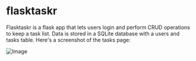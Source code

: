 # flasktaskr

Flasktaskr is a flask app that lets users login and perform CRUD operations to keep a task list.
Data is stored in a SQLite database with a users and tasks table. Here's a screenshot of the tasks page:

![Image](http://i.imgur.com/a43q63S.png)
